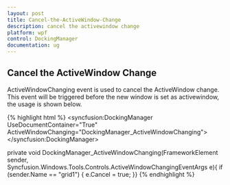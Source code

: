 ```yaml
---
layout: post
title: Cancel-the-ActiveWindow-Change
description: cancel the activewindow change
platform: wpf
control: DockingManager
documentation: ug
---
```


## Cancel the ActiveWindow Change

ActiveWindowChanging event is used to cancel the ActiveWindow change. This event will be triggered before the new window is set as activewindow, the usage is shown below.



{% highlight html %}
<syncfusion:DockingManager UseDocumentContainer="True"     ActiveWindowChanging="DockingManager_ActiveWindowChanging">            <Grid Name="grid1" syncfusion:DockingManager.Header="grid1" syncfusion:DockingManager.State="Document"/>            <Grid Name="grid2" syncfusion:DockingManager.Header="grid2" syncfusion:DockingManager.State="Document"/>            <Grid Name="grid3" syncfusion:DockingManager.Header="grid3" syncfusion:DockingManager.State="Document"/>        </syncfusion:DockingManager>

private void DockingManager_ActiveWindowChanging(FrameworkElement sender, Syncfusion.Windows.Tools.Controls.ActiveWindowChangingEventArgs e){     if (sender.Name == "grid1")     {         e.Cancel = true;     }}
{% endhighlight  %}


